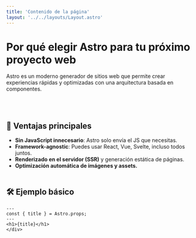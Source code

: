 ```yaml
---
title: 'Contenido de la página'
layout: '../../layouts/Layout.astro'
---
```


<div class="text-center max-w-2xl mx-auto px-4 py-10">

# <span class="text-2xl font-bold">Por qué elegir Astro para tu próximo proyecto web</span>
<p>Astro es un moderno generador de sitios web que permite crear experiencias rápidas y optimizadas con una arquitectura basada en componentes.</p>
<br><br>

## <span class="text-xl font-bold">🚀 Ventajas principales</span>
- **Sin JavaScript innecesario**: Astro solo envía el JS que necesitas.
- **Framework-agnostic**: Puedes usar React, Vue, Svelte, incluso todos juntos.
- **Renderizado en el servidor (SSR)** y generación estática de páginas.
- **Optimización automática de imágenes y assets.**
<br><br>

## <span class="text-xl font-bold">🛠️ Ejemplo básico</span>
```astro
---
const { title } = Astro.props;
---
<h1>{title}</h1>
</div>
